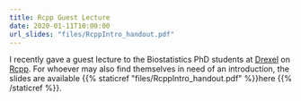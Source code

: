 ```yaml
---
title: Rcpp Guest Lecture
date: 2020-01-11T10:00:00
url_slides: "files/RcppIntro_handout.pdf"
---
```


I recently gave a guest lecture to the Biostatistics PhD students at [Drexel](https://drexel.edu/dornsife/) on [Rcpp](http://www.rcpp.org/).
For whoever may also find themselves in need of an introduction, the slides are available {{% staticref "files/RcppIntro_handout.pdf" %}}here {{% /staticref %}}.

